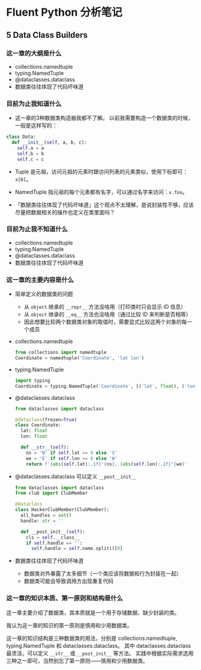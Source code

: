 # Fluent Python 分析笔记

## 5 Data Class Builders

### 这一章的大纲是什么

- collections.namedtuple
- typing.NamedTuple
- @dataclasses.dataclass
- 数据类往往体现了代码坏味道

### 目前为止我知道什么

- 这一章的3种数据类构造器我都不了解。
  以前我需要构造一个数据类的时候，一般是这样写的：

```python
class Data:
  def __init__(self, a, b, c):
    self.a = a
    self.b = b
    self.c = c
```

- Tuple 是元祖，访问元祖的元素时跟访问列表的元素类似，使用下标即可：`x[0]`。
- NamedTuple 指元祖的每个元素都有名字，可以通过名字来访问：`x.foo`。

- 「数据类往往体现了代码坏味道」这个观点不太理解，是说封装性不够，应该尽量把数据相关的操作也定义在类里面吗？

### 目前为止我不知道什么

- collections.namedtuple
- typing.NamedTuple
- @dataclasses.dataclass
- 数据类往往体现了代码坏味道

### 这一章的主要内容是什么

- 简单定义的数据类的问题
  - 从 `object` 继承的 `__repr__` 方法没啥用（打印类时只会显示 ID 信息）
  - 从 `object` 继承的 `__eq__` 方法也没啥用（通过比较 ID 来判断是否相等）
  - 因此想要比较两个数据类对象的取值时，需要显式比较这两个对象的每一个成员

- collections.namedtuple

  ```python
  from collections import namedtuple
  Coordinate = namedtuple('Coordinate', 'lat lon')
  ```

- typing.NamedTuple

  ```python
  import typing
  Coordinate = typing.NamedTuple('Coordinate', [('lat', float), ('lon', float)])
  ```

- @dataclasses.dataclass

  ```python
  from dataclasses import dataclass

  @dataclass(frozen=True)
  class Coordinate:
    lat: float
    lon: float

    def __str__(self):
      ns = 'N' if self.lat >= 0 else 'S'
      we = 'E' if self.lon >= 0 else 'W'
      return f'{abs(self.lat):.1f}°{ns}, {abs(self.lon):.1f}°{we}'
  ```

- @dataclasses.dataclass 可以定义 `__post__init__`

  ```python
  from dataclasses import dataclass
  from club import ClubMember

  @dataclass
  class HackerClubMember(ClubMember):
    all_handles = set()
    handle: str = ''

    def __post_init__(self):
      cls = self.__class__
      if self.handle == '':
        self.handle = self.name.split()[0]
  ```

- 数据类往往体现了代码坏味道
  - 数据类对外暴露了太多细节（一个类应该将数据和行为封装在一起）
  - 数据类可能会导致调用方出现重复代码

### 这一章的知识本质、第一原则和结构是什么

这一章主要介绍了数据类，其本质就是一个用于存储数据、缺少封装的类。

我认为这一章的知识的第一原则是慎用和少用数据类。

这一章的知识结构是三种数据类的用法，分别是 collections.namedtuple, typing.NamedTuple 和 dataclasses.dataclass。
其中 dataclasses.dataclass 最灵活，可以定义 `__str__` 或 `__post_init__` 等方法。
实践中根据实际需求选用三种之一即可，当然别忘了第一原则——慎用和少用数据类。
